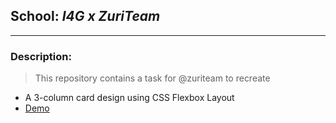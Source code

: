 ## School:  *I4G x ZuriTeam*
---
### Description: 
> This repository contains a task for @zuriteam to recreate 
-  A 3-column card design using CSS Flexbox Layout 
- [Demo](https://replit.com/@Raffy5050/taskforZuri#index.html)

 
